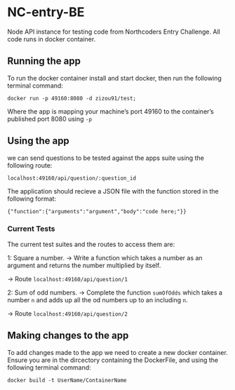 # NC-entry-BE

Node API instance for testing code from Northcoders Entry Challenge. All code runs in docker container.

## Running the app

To run the docker container install and start docker, then run the following terminal command:

`docker run -p 49160:8080 -d zizou91/test;`

Where the app is mapping your machine’s port 49160 to the container’s published port 8080 using `-p`

## Using the app

we can send questions to be tested against the apps suite using the following route:

`localhost:49160/api/question/:question_id`

The application should recieve a JSON file with the function stored in the following format:

`{"function":{"arguments":"argument","body":"code here;"}}`

### Current Tests

The current test suites and the routes to access them are:

1: Square a number.
-> Write a function which takes a number as an argument and returns the number multiplied by itself.

-> Route
`localhost:49160/api/question/1`


2: Sum of odd numbers.
-> Complete the function `sumOfOdds` which takes a number `n` and adds up all the od numbers up to an including `n`.

-> Route
`localhost:49160/api/question/2`


## Making changes to the app

To add changes made to the app we need to create a new docker container. Ensure you are in the dircectory containing the DockerFile, and using the following terminal command:

`docker build -t UserName/ContainerName`

